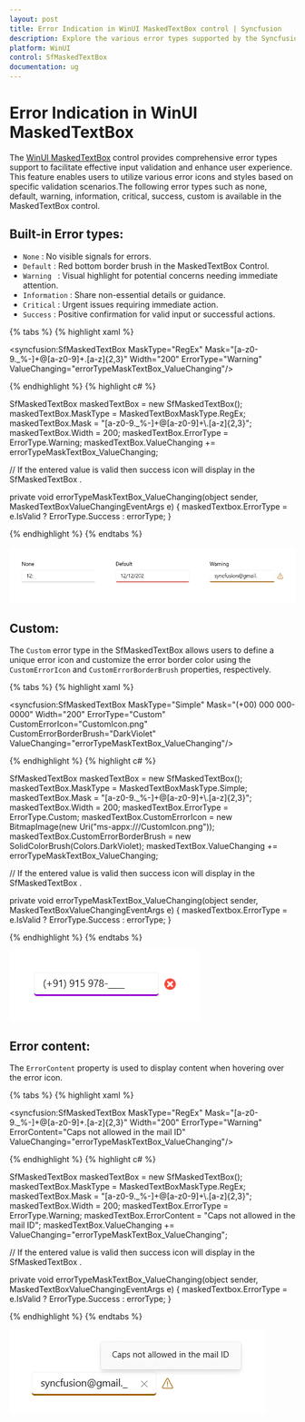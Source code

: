 ```yaml
---
layout: post
title: Error Indication in WinUI MaskedTextBox control | Syncfusion
description: Explore the various error types supported by the Syncfusion WinUI MaskedTextBox (SfMaskedTextBox) control to enhance user experience and input validation.
platform: WinUI
control: SfMaskedTextBox
documentation: ug
---
```


# Error Indication in WinUI MaskedTextBox

The [WinUI MaskedTextBox](https://www.syncfusion.com/winui-controls/masked-textbox) control provides comprehensive error types support to facilitate effective input validation and enhance user experience. This feature enables users to utilize various error icons and styles based on specific validation scenarios.The following error types such as none, default, warning, information, critical, success, custom is available in the MaskedTextBox control.

## Built-in Error types:

* `None` : No visible signals for errors.
* `Default` : Red bottom border brush in the MaskedTextBox Control.
* `Warning ` : Visual highlight for potential concerns needing immediate attention.
* `Information` : Share non-essential details or guidance.
* `Critical` : Urgent issues requiring immediate action.
* `Success` : Positive confirmation for valid input or successful actions.

{% tabs %}
{% highlight xaml %}

<syncfusion:SfMaskedTextBox MaskType="RegEx" 
                            Mask="[a-z0-9._%-]+@[a-z0-9]+\.[a-z]{2,3}" 
                            Width="200"
                            ErrorType="Warning"
                            ValueChanging="errorTypeMaskTextBox_ValueChanging"/>

{% endhighlight %}
{% highlight c# %}

SfMaskedTextBox maskedTextBox = new SfMaskedTextBox();
maskedTextBox.MaskType = MaskedTextBoxMaskType.RegEx;
maskedTextBox.Mask = "[a-z0-9._%-]+@[a-z0-9]+\\.[a-z]{2,3}";
maskedTextBox.Width = 200;
maskedTextBox.ErrorType = ErrorType.Warning;
maskedTextBox.ValueChanging += errorTypeMaskTextBox_ValueChanging;

// If the entered value is valid then success icon will display in the SfMaskedTextBox .

private void errorTypeMaskTextBox_ValueChanging(object sender, MaskedTextBoxValueChangingEventArgs e)
{
    maskedTextbox.ErrorType = e.IsValid ? ErrorType.Success : errorType;
}

{% endhighlight %}
{% endtabs %}

![WinUI MaskedTextBox control with Errortype](MaskedTextBox_images/winui_masked_textbox_errortype.png)

## Custom:

The `Custom` error type in the SfMaskedTextBox allows users to define a unique error icon and customize the error border color using the `CustomErrorIcon` and `CustomErrorBorderBrush` properties, respectively.

{% tabs %}
{% highlight xaml %}

<syncfusion:SfMaskedTextBox MaskType="Simple" 
                            Mask="(+00) 000 000-0000" 
                            Width="200"
                            ErrorType="Custom"
                            CustomErrorIcon="CustomIcon.png"
                            CustomErrorBorderBrush="DarkViolet"
                            ValueChanging="errorTypeMaskTextBox_ValueChanging"/>

{% endhighlight %}
{% highlight c# %}

SfMaskedTextBox maskedTextBox = new SfMaskedTextBox();
maskedTextBox.MaskType = MaskedTextBoxMaskType.Simple;
maskedTextBox.Mask = "[a-z0-9._%-]+@[a-z0-9]+\\.[a-z]{2,3}";
maskedTextBox.Width = 200;
maskedTextBox.ErrorType = ErrorType.Custom;
maskedTextBox.CustomErrorIcon = new BitmapImage(new Uri("ms-appx:///CustomIcon.png"));
maskedTextBox.CustomErrorBorderBrush = new SolidColorBrush(Colors.DarkViolet);
maskedTextBox.ValueChanging += errorTypeMaskTextBox_ValueChanging;

// If the entered value is valid then success icon will display in the SfMaskedTextBox .

private void errorTypeMaskTextBox_ValueChanging(object sender, MaskedTextBoxValueChangingEventArgs e)
{
    maskedTextbox.ErrorType = e.IsValid ? ErrorType.Success : errorType;
}

{% endhighlight %}
{% endtabs %}

![WinUI MaskedTextBox control with Errortype Custom](MaskedTextBox_images/winui_masked_textbox_errortype_custom.png)

## Error content:

The `ErrorContent` property is used to display content when hovering over the error icon.

{% tabs %}
{% highlight xaml %}

<syncfusion:SfMaskedTextBox MaskType="RegEx" 
                            Mask="[a-z0-9._%-]+@[a-z0-9]+\.[a-z]{2,3}" 
                            Width="200"
                            ErrorType="Warning"
                            ErrorContent="Caps not allowed in the mail ID"
                            ValueChanging="errorTypeMaskTextBox_ValueChanging"/>

{% endhighlight %}
{% highlight c# %}

SfMaskedTextBox maskedTextBox = new SfMaskedTextBox();
maskedTextBox.MaskType = MaskedTextBoxMaskType.RegEx;
maskedTextBox.Mask = "[a-z0-9._%-]+@[a-z0-9]+\\.[a-z]{2,3}";
maskedTextBox.Width = 200;
maskedTextBox.ErrorType = ErrorType.Warning;
maskedTextBox.ErrorContent = "Caps not allowed in the mail ID";
maskedTextBox.ValueChanging += ValueChanging="errorTypeMaskTextBox_ValueChanging";

// If the entered value is valid then success icon will display in the SfMaskedTextBox .

private void errorTypeMaskTextBox_ValueChanging(object sender, MaskedTextBoxValueChangingEventArgs e)
{
    maskedTextbox.ErrorType = e.IsValid ? ErrorType.Success : errorType;
}

{% endhighlight %}
{% endtabs %}

![WinUI MaskedTextBox control with Error Content](MaskedTextBox_images/winui_masked_textbox_errorcontent.png)